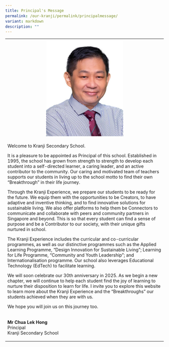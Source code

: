 ```yaml
---
title: Principal's Message
permalink: /our-kranji/permalink/principalmessage/
variant: markdown
description: ""
---
```

<table><tbody><tr><th rowspan="1" colspan="2"><div class="isomer-image-wrapper"><img style="width: 50%;" height="auto" width="100%" alt="" src="/images/SMC/SMC 2023/mr chua lek hong.jpeg"></div></th></tr><tr><td rowspan="1" colspan="2"><p>Welcome to Kranji Secondary School.</p><p></p><p>It is a pleasure to be appointed as Principal of this school. Established in 1995, the school has grown from strength to strength to develop each student into a self-directed learner, a caring leader, and an active contributor to the community. Our caring and motivated team of teachers supports our students in living up to the school motto to find their own “Breakthrough” in their life journey.</p><p></p><p>Through the Kranji Experience, we prepare our students to be ready for the future. We equip them with the opportunities to be Creators, to have adaptive and inventive thinking, and to find innovative solutions for sustainable living. We also offer platforms to help them be Connectors to communicate and collaborate with peers and community partners in Singapore and beyond. This is so that every student can find a sense of purpose and be a Contributor to our society, with their unique gifts nurtured in school.</p><p></p><p>The Kranji Experience includes the curricular and co-curricular programmes, as well as our distinctive programmes such as the Applied Learning Programme, “Design Innovation for Sustainable Living”; Learning for Life Programme, “Community and Youth Leadership”; and Internationalisation programme. Our school also leverages Educational Technology (EdTech) to facilitate learning.</p><p></p><p>We will soon celebrate our 30th anniversary in 2025. As we begin a new chapter, we will continue to help each student find the joy of learning to nurture their disposition to learn for life. I invite you to explore this website to learn more about the Kranji Experience and the “Breakthroughs” our students achieved when they are with us.</p><p></p><p>We hope you will join us on this journey too.</p></td></tr><tr><td rowspan="1" colspan="2"><p><strong>Mr Chua Lek Hong</strong><br>Principal<br>Kranji Secondary School</p></td></tr></tbody></table><p></p>
